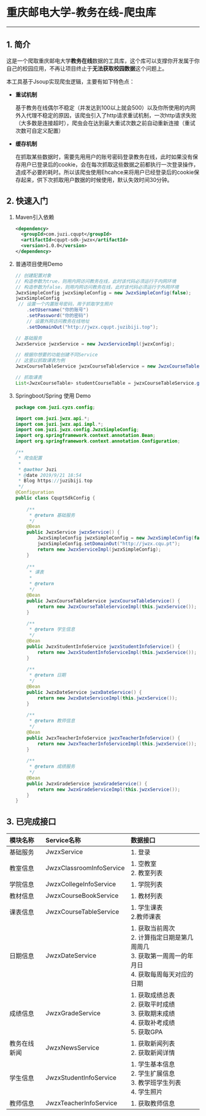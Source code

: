 # 重庆邮电大学-教务在线-爬虫库

---

## 1. 简介

这是一个爬取重庆邮电大学**教务在线**数据的工具库，这个库可以支撑你开发属于你自己的校园应用，不再让项目终止于**无法获取校园数据**这个问题上。

本工具基于Jsoup实现爬虫逻辑，主要有如下特色点：

- **重试机制**

  基于教务在线偶尔不稳定（并发达到100以上就会500）以及你所使用的内网外入代理不稳定的原因，该爬虫引入了http请求重试机制，一次http请求失败（大多数是连接超时），爬虫会在达到最大重试次数之前自动重新连接（重试次数可自定义配置）

- **缓存机制**

  在抓取某些数据时，需要先用用户的账号密码登录教务在线，此时如果没有保存用户已登录后的cookie，会在每次抓取这些数据之前都执行一次登录操作，造成不必要的耗时。所以该爬虫使用Ehcahce来将用户已经登录后的cookie保存起来，供下次抓取用户数据的时候使用，默认失效时间30分钟。
## 2. 快速入门

1. Maven引入依赖

      ```xml
    <dependency>
        <groupId>com.juzi.cqupt</groupId>
        <artifactId>cqupt-sdk-jwzx</artifactId>
        <version>1.0.0</version>
    </dependency>
    ```

2. 普通项目使用Demo

   ```java
   // 创建配置对象
   // 构造参数为true，则用内网访问教务在线，此时该代码必须运行于内网环境
   // 构造参数为false，则用内网访问教务在线，此时该代码必须运行于外网环境
   JwzxSimpleConfig jwzxSimpleConfig = new JwzxSimpleConfig(false);
   jwzxSimpleConfig
   	// 设置一个内置账号密码，用于抓取学生照片
       .setUsername("你的账号")
       .setPassword("你的密码")
       // 设置外网访问教务在线地址
       .setDomainOut("http://jwzx.cqupt.juzibiji.top");
   
   // 基础服务
   JwzxService jwzxService = new JwzxServiceImpl(jwzxConfig);
   
   // 根据你想要的功能创建不同Service
   // 这里以抓取课表为例
   JwzxCourseTableService jwzxCourseTableService = new JwzxCourseTableServiceImpl(jwzxService);
   
   // 抓取课表
   List<JwzxCourseTable> studentCourseTable = jwzxCourseTableService.getStudentCourseTable("目标学号");
   ```
   
3. Springboot/Spring 使用 Demo

   ```java
   package com.juzi.cyzs.config;
   
   import com.juzi.jwzx.api.*;
   import com.juzi.jwzx.api.impl.*;
   import com.juzi.jwzx.config.JwzxSimpleConfig;
   import org.springframework.context.annotation.Bean;
   import org.springframework.context.annotation.Configuration;
   
   /**
    * 爬虫配置
    *
    * @author Juzi
    * @date 2019/9/21 18:54
    * Blog https://juzibiji.top
    */
   @Configuration
   public class CquptSdkConfig {
       
       /**
        * @return 基础服务
        */
       @Bean
       public JwzxService jwzxService() {
           JwzxSimpleConfig jwzxSimpleConfig = new JwzxSimpleConfig(false);
           jwzxSimpleConfig.setDomainOut("http://jwzx.cqu.pt");
           return new JwzxServiceImpl(jwzxSimpleConfig);
       }
       
       /**
        * 课表
        *
        * @return
        */
       @Bean
       public JwzxCourseTableService jwzxCourseTableService() {
           return new JwzxCourseTableServiceImpl(this.jwzxService());
       }
       
       /**
        * @return 学生信息
        */
       @Bean
       public JwzxStudentInfoService jwzxStudentInfoService() {
           return new JwzxStudentInfoServiceImpl(this.jwzxService());
       }
       
       /**
        * @return 日期
        */
       @Bean
       public JwzxDateService jwzxDateService() {
           return new JwzxDateServiceImpl(this.jwzxService());
       }
       
       /**
        * @return 教师信息
        */
       @Bean
       public JwzxTeacherInfoService jwzxTeacherInfoService() {
           return new JwzxTeacherInfoServiceImpl(this.jwzxService());
       }
       
       /**
        * @return 成绩服务
        */
       @Bean
       public JwzxGradeService jwzxGradeService() {
           return new JwzxGradeServiceImpl(this.jwzxService());
       }
   }
   ```

## 3. 已完成接口

| 模块名称 | Service名称 | 数据接口 |
| :-------- | :----------- | :-------- |
| 基础服务 | JwzxService | 1. 登录 |
| 教室信息 | JwzxClassroomInfoService | 1. 空教室<br />2. 教室列表 |
| 学院信息 | JwzxCollegeInfoService | 1. 学院列表 |
| 教材信息 | JwzxCourseBookService | 1. 教材列表 |
| 课表信息 | JwzxCourseTableService | 1. 学生课表<br />2.教师课表 |
| 日期信息 | JwzxDateService | 1. 获取当前周次<br />2. 计算指定日期是第几周周几<br />3. 获取第一周周一的年月日<br />4. 获取每周每天对应的日期 |
| 成绩信息 | JwzxGradeService | 1. 获取成绩总表<br />2. 获取平时成绩<br />3. 获取期末成绩<br />4. 获取补考成绩<br />5. 获取GPA |
| 教务在线新闻 | JwzxNewsService | 1. 获取新闻列表<br />2. 获取新闻详情 |
| 学生信息 | JwzxStudentInfoService | 1. 学生基本信息<br />2. 学生扩展信息<br />3. 教学班学生列表<br />4. 学生照片 |
| 教师信息 | JwzxTeacherInfoService | 1. 获取教师信息 |

